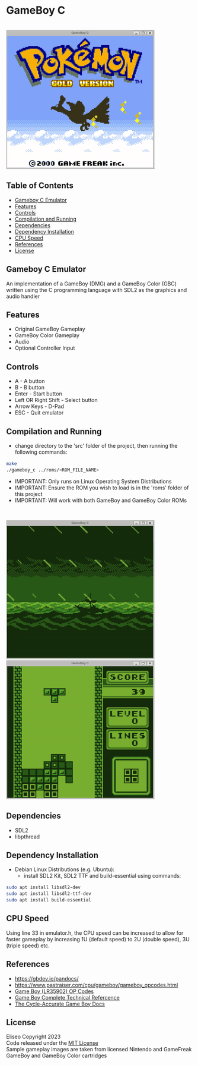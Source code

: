 # GameBoy C
&emsp; &emsp; &emsp; &emsp; &emsp; &emsp; &emsp; &emsp; &emsp; &emsp; &emsp;
![sample1](sample_gameplay/pokemon.gif)

## Table of Contents
- [Gameboy C Emulator](#gameboy-c-emulator)
- [Features](#features)
- [Controls](#controls)
- [Compilation and Running](#compilation-and-running)
- [Dependencies](#dependencies)
- [Dependency Installation](#dependency-installation)
- [CPU Speed](#cpu-speed)
- [References](#references)
- [License](#license)

## Gameboy C Emulator
An implementation of a GameBoy (DMG) and a GameBoy Color (GBC) written
using the C programming language with SDL2 as the graphics and audio handler

## Features
* Original GameBoy Gameplay
* GameBoy Color Gameplay
* Audio
* Optional Controller Input

## Controls
* A - A button
* B - B button
* Enter - Start button
* Left OR Right Shift - Select button
* Arrow Keys - D-Pad
* ESC - Quit emulator

## Compilation and Running
* change directory to the 'src' folder of the project, then running the following commands:

```sh
make
./gameboy_c ../roms/<ROM_FILE_NAME>
```

* IMPORTANT: Only runs on Linux Operating System Distributions
* IMPORTANT: Ensure the ROM you wish to load is in the 'roms' folder of this project
* IMPORTANT: Will work with both GameBoy and GameBoy Color ROMs

<br>

![sample2](sample_gameplay/zelda.gif) ![sample3](sample_gameplay/tetris.gif)

## Dependencies
* SDL2
* libpthread

## Dependency Installation
* Debian Linux Distributions (e.g. Ubuntu):
	- install SDL2 Kit, SDL2 TTF and build-essential using commands: 

```sh
sudo apt install libsdl2-dev
sudo apt install libsdl2-ttf-dev
sudo apt install build-essential
```

## CPU Speed
Using line 33 in emulator.h, the CPU speed can be increased 
to allow for faster gameplay by increasing 1U (default speed)
to 2U (double speed), 3U (triple speed) etc.

## References
- https://gbdev.io/pandocs/
- https://www.pastraiser.com/cpu/gameboy/gameboy_opcodes.html
- [Game Boy (LR35902) OP Codes](docs/Game%20Boy%20(LR35902)%20OP%20Codes.html)
- [Game Boy Complete Technical Refercence](docs/Game%20Boy%20Complete%20Technical%20Reference.pdf)
- [The Cycle-Accurate Game Boy Docs](docs/The%20Cycle-Accurate%20Game%20Boy%20Docs.pdf)

## License
Eliseo Copyright 2023
<br>
Code released under the [MIT License](LICENSE)
<br>
Sample gameplay images are taken from licensed Nintendo 
and GameFreak GameBoy and GameBoy Color cartridges
